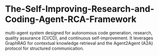 # The-Self-Improving-Research-and-Coding-Agent-RCA-Framework
multi-agent system designed for autonomous code generation, research, quality assurance (CI/CD), and continuous self-improvement. It leverages GraphRAG for contextual knowledge retrieval and the Agent2Agent (A2A) protocol for structured communication.
